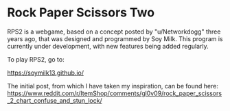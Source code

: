 # Rock Paper Scissors Two

RPS2 is a webgame, based on a concept posted by "u/Networkdogg" three years ago, that was designed and programmed by Soy Milk. This program is currently under development, with new features being added regularly.

To play RPS2, go to:

https://soymilk13.github.io/

The initial post, from which I have taken my inspiration, can be found here:
https://www.reddit.com/r/ItemShop/comments/gl0v09/rock_paper_scissors_2_chart_confuse_and_stun_lock/
